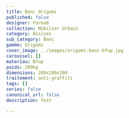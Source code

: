 ```yaml
---
title: Banc Origami
published: false
designer: Forma6
collection: Mobilier Urbain
category: Assises
sub_category: Banc
gamme: Origami
cover_image: ../images/origami-banc-bfup.jpg
caroussel: []
materiau: Bfup
poids: 200kg
dimensions: 200x200x200
traitement: anti-graffiti
tags: []
series: false
canonical_url: false
description: Test

---
```

